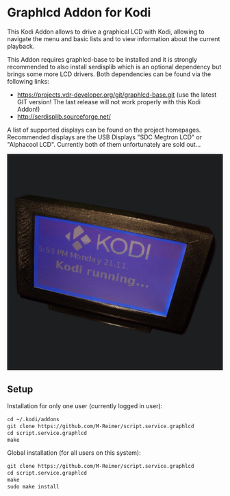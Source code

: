 Graphlcd Addon for Kodi
=======================

This Kodi Addon allows to drive a graphical LCD with Kodi, allowing to navigate the menu and basic lists and to view information about the current playback.

This Addon requires graphlcd-base to be installed and it is strongly recommended to also install serdisplib which is an optional dependency but brings some more LCD drivers. Both dependencies can be found via the following links:

* https://projects.vdr-developer.org/git/graphlcd-base.git (use the latest GIT version! The last release will not work properly with this Kodi Addon!)
* http://serdisplib.sourceforge.net/

A list of supported displays can be found on the project homepages. Recommended displays are the USB Displays "SDC Megtron LCD" or "Alphacool LCD". Currently both of them unfortunately are sold out...

![Kodi Graphlcd output](https://raw.githubusercontent.com/M-Reimer/script.service.graphlcd/master/icon.png "Kodi Graphlcd output")

Setup
-----

Installation for only one user (currently logged in user):

    cd ~/.kodi/addons
    git clone https://github.com/M-Reimer/script.service.graphlcd
    cd script.service.graphlcd
    make

Global installation (for all users on this system):

    git clone https://github.com/M-Reimer/script.service.graphlcd
    cd script.service.graphlcd
    make
    sudo make install
